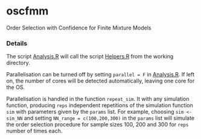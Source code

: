 # oscfmm
Order Selection with Confidence for Finite Mixture Models

### Details

The script [Analysis.R](scripts/Analysis.R) will call the script [Helpers.R](scripts/Helpers.R) from the working directory.

Parallelisation can be turned off by setting `parallel = F` in [Analysis.R](scripts/Analysis.R). If left on, the number of cores will be detected automatically, leaving one core for the OS.

Parallelisation is handled in the function `repeat_sim`. It with any simulation function, producing `reps` independent repetitions of the simulation function `sim` with parameters given by the `params` list. For example, choosing `sim <- sim_NN` and setting `NN_range = c(100,200,300)` in the `params` list will simulate the order selection procedure for sample sizes 100, 200 and 300 for `reps` number of times each.

